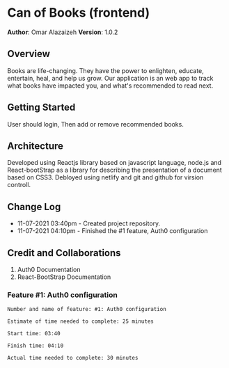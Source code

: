 # Can of Books (frontend)

**Author**: Omar Alazaizeh
**Version**: 1.0.2 

## Overview
<!-- Provide a high level overview of what this application is and why you are building it, beyond the fact that it's an assignment for this class. (i.e. What's your problem domain?) -->
Books are life-changing. They have the power to enlighten, educate, entertain, heal, and help us grow. Our application is  an web app to track what books have impacted you, and what's recommended to read next.

## Getting Started
<!-- What are the steps that a user must take in order to build this app on their own machine and get it running? -->
User should login, Then add or remove recommended books.
## Architecture
<!-- Provide a detailed description of the application design. What technologies (languages, libraries, etc) you're using, and any other relevant design information. -->
Developed using Reactjs library based on javascript language, node.js and React-bootStrap as a library for describing the presentation of a document  based on CSS3.
Debloyed using netlify and git and github for virsion controll.

## Change Log
<!-- Use this area to document the iterative changes made to your application as each feature is successfully implemented. Use time stamps. Here's an example: -->
- 11-07-2021 03:40pm - Created project repository.
- 11-07-2021 04:10pm - Finished the #1 feature, Auth0 configuration

## Credit and Collaborations
<!-- Give credit (and a link) to other people or resources that helped you build this application. -->
1. Auth0 Documentation
2. React-BootStrap Documentation

### Feature #1: Auth0 configuration

```
Number and name of feature: #1: Auth0 configuration

Estimate of time needed to complete: 25 minutes

Start time: 03:40

Finish time: 04:10

Actual time needed to complete: 30 minutes
```

